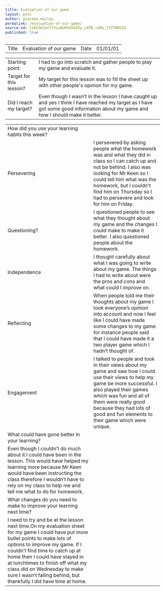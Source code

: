 ```yaml
---
title: Evaluation of our game
layout: post
author: giacomo.mailey
permalink: /evaluation-of-our-game/
source-id: 1zbFGe1nnTfJLadUbH2U4ZUy_LKPB_caMy_1TZTNDGIU
published: true
---
```

<table>
  <tr>
    <td>Title</td>
    <td>Evaluation of our game</td>
    <td>Date</td>
    <td>01/01/01</td>
  </tr>
</table>


<table>
  <tr>
    <td>Starting point:</td>
    <td>I had to go into scratch and gather people to play my game and evaluate it.</td>
  </tr>
  <tr>
    <td>Target for this lesson?</td>
    <td>My target for this lesson was to fill the sheet up with other people's opinion for my game.</td>
  </tr>
  <tr>
    <td>Did I reach my target? </td>
    <td>Even though I wasn’t in the lesson I have caught up and yes I think I have reached my target as I have got some good information about my game and how I should make it better.</td>
  </tr>
</table>


<table>
  <tr>
    <td>How did you use your learning habits this week?</td>
    <td></td>
  </tr>
  <tr>
    <td>Persevering</td>
    <td>I persevered by asking people what the homework was and what they did in class so I can catch up and not be behind. I also was looking for Mr Keen so I could tell him what was the homework, but I couldn't find him on Thursday so I had to persevere and look for him on Friday.</td>
  </tr>
  <tr>
    <td>Questioning?</td>
    <td>I questioned people to see what they thought about my game and the changes I could make to make it better. I also questioned people about the homework.</td>
  </tr>
  <tr>
    <td>Independence</td>
    <td>I thought carefully about what I was going to write about my game. The things I had to write about were the pros and cons and what could I improve on.</td>
  </tr>
  <tr>
    <td>Reflecting</td>
    <td>When people told me their thoughts about my game I took everyone’s opinion into account and now I feel like I could have made some changes to my game for instance people said that I could have made it a two player game which I hadn’t thought of.</td>
  </tr>
  <tr>
    <td>Engagement</td>
    <td>I talked to people and took in their views about my game and saw how I could use their views to help my game be more successful. I also played their games which was fun and all of them were really good because they had lots of good and fun elements to their game which were unique.</td>
  </tr>
  <tr>
    <td>What could have gone better in your learning?</td>
    <td></td>
  </tr>
  <tr>
    <td>Even though I couldn’t do much about it I could have been in the lesson. This would have helped my learning more because Mr Keen would have been instructing the class therefore I wouldn’t have to rely on my class to help me and tell me what to do for homework. </td>
    <td></td>
  </tr>
  <tr>
    <td>What changes do you need to make to improve your learning next time?</td>
    <td></td>
  </tr>
  <tr>
    <td>I need to try and be at the lesson next time.On my evaluation sheet for my game I could have put more bullet points to make lots of options to improve my game. If I couldn’t find time to catch up at home then I could have stayed in at lunchtimes to finish off what my class did on Wednesday to make sure I wasn’t falling behind, but thankfully I did have time at home.</td>
    <td></td>
  </tr>
</table>


